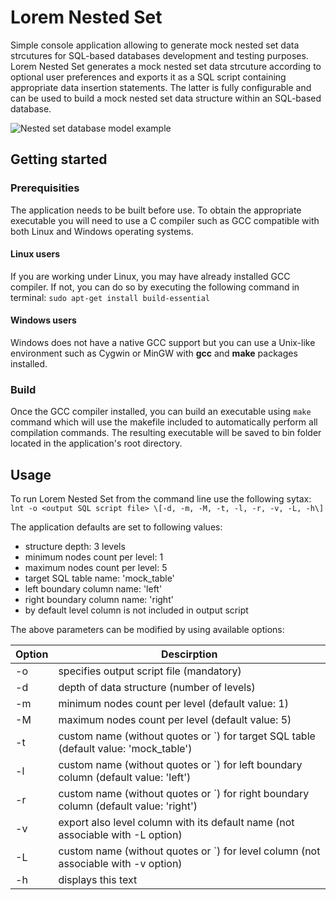 # Lorem Nested Set

Simple console application allowing to generate mock nested set data strcutures for SQL-based databases development and testing purposes. Lorem Nested Set generates a mock nested set data strcuture according to optional user preferences and exports it as a SQL script containing appropriate data insertion statements. The latter is fully configurable and can be used to build a mock nested set data structure within an SQL-based database.

![Nested set database model example](https://image.ibb.co/bU5mta/Nested_Set_Model_Ex.png)

## Getting started

### Prerequisities

The application needs to be built before use. To obtain the appropriate executable you will need to use a C compiler such as GCC compatible with both Linux and Windows operating systems.

#### Linux users

If you are working under Linux, you may have already installed GCC compiler. If not, you can do so by executing the following command in terminal:
``sudo apt-get install build-essential``

#### Windows users

Windows does not have a native GCC support but you can use a Unix-like environment such as Cygwin or MinGW with **gcc** and **make** packages installed.

### Build

Once the GCC compiler installed, you can build an executable using ``make`` command which will use the makefile included to automatically perform all compilation commands. The resulting executable will be saved to bin folder located in the application's root directory.

## Usage

To run Lorem Nested Set from the command line use the following sytax:
``lnt -o <output SQL script file> \[-d, -m, -M, -t, -l, -r, -v, -L, -h\]``
	
The application defaults are set to following values:
* structure depth:					3 levels
* minimum nodes count per level:	1
* maximum nodes count per level:	5
* target SQL table name:			'mock_table'
* left boundary column name:		'left'
* right boundary column name:		'right'
* by default level column is not included in output script

The above parameters can be modified by using available options:

| Option | Descirption |
| ------ | ----------- |
| -o | specifies output script file (mandatory) |
| -d | depth of data structure (number of levels)
| -m | minimum nodes count per level (default value: 1) |
| -M | maximum nodes count per level (default value: 5) |
| -t | custom name (without quotes or \`) for target SQL table (default value: 'mock_table') |
| -l | custom name (without quotes or \`) for left boundary column (default value: 'left') |
| -r | custom name (without quotes or \`) for right boundary column (default value: 'right') |
| -v | export also level column with its default name (not associable with -L option) |
| -L | custom name (without quotes or \`) for level column (not associable with -v option) |
| -h | displays this text |
